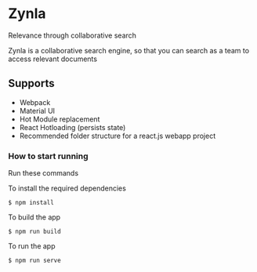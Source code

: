 # Zynla
Relevance through collaborative search

Zynla is a collaborative search engine, so that you can search as a team to access relevant documents

## Supports

- Webpack
- Material UI
- Hot Module replacement
- React Hotloading (persists state)
- Recommended folder structure for a react.js webapp project

### How to start running
Run these commands

To install the required dependencies

	$ npm install

To build the app

	$ npm run build

To run the app

	$ npm run serve
